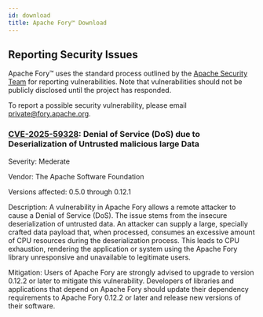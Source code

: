 ```yaml
---
id: download
title: Apache Fory™ Download
---
```


## Reporting Security Issues

Apache Fory™ uses the standard process outlined by the [Apache Security Team](https://www.apache.org/security/) for reporting vulnerabilities. Note that vulnerabilities should not be publicly disclosed until the project has responded.

To report a possible security vulnerability, please email private@fory.apache.org.

### [CVE-2025-59328](https://www.cve.org/CVERecord?id=CVE-2025-59328): Denial of Service (DoS) due to Deserialization of Untrusted malicious large Data

Severity: Mederate

Vendor: The Apache Software Foundation

Versions affected: 0.5.0 through 0.12.1

Description: A vulnerability in Apache Fory allows a remote attacker to cause a Denial of Service (DoS). The issue stems from the insecure deserialization of untrusted data. An attacker can supply a large, specially crafted data payload that, when processed, consumes an excessive amount of CPU resources during the deserialization process. This leads to CPU exhaustion, rendering the application or system using the Apache Fory library unresponsive and unavailable to legitimate users.

Mitigation: Users of Apache Fory are strongly advised to upgrade to version 0.12.2 or later to mitigate this vulnerability. Developers of libraries and applications that depend on Apache Fory should update their dependency requirements to Apache Fory 0.12.2 or later and release new versions of their software.
